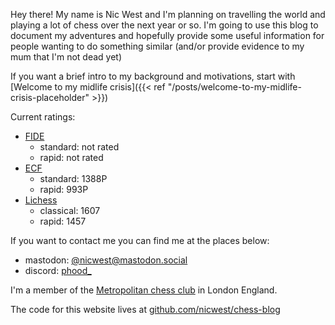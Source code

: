 Hey there! My name is Nic West and I'm planning on travelling the world and
playing a lot of chess over the next year or so. I'm going to use this blog to
document my adventures and hopefully provide some useful information for
people wanting to do something similar (and/or provide evidence to my mum that
I'm not dead yet)

If you want a brief intro to my background and motivations, start with
[Welcome to my midlife crisis]({{< ref "/posts/welcome-to-my-midlife-crisis-placeholder" >}})

Current ratings:
* [FIDE](https://ratings.fide.com/profile/343429904)
    - standard: not rated
    - rapid: not rated
* [ECF](http://www.ecfrating.org.uk/v2/new/player.php?ECF_code=350038L)
    - standard: 1388P
    - rapid: 993P
* [Lichess](https://lichess.org/@/nic_west)
    - classical: 1607
    - rapid: 1457

If you want to contact me you can find me at the places below:
* mastodon: [@nicwest@mastodon.social](https://mastodon.social/@nicwest)
* discord: [phood_](https://discordapp.com/users/phood_)

I'm a member of the [Metropolitan chess club](https://www.metchess.org/) in London England.

The code for this website lives at [github.com/nicwest/chess-blog](https://github.com/nicwest/chess-blog)
